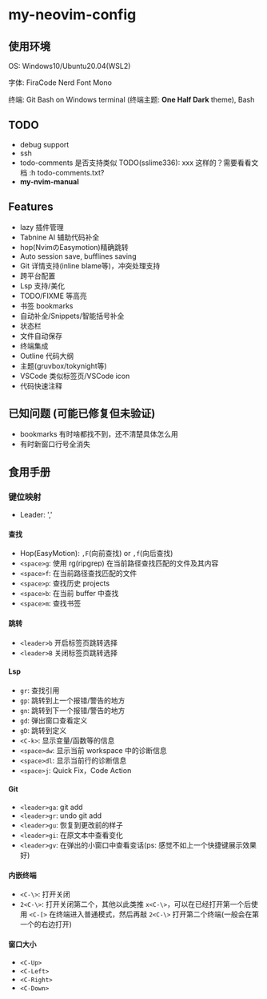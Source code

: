 # my-neovim-config

## 使用环境

OS: Windows10/Ubuntu20.04(WSL2)

字体: FiraCode Nerd Font Mono

终端: Git Bash on Windows terminal (终端主题: **One Half Dark** theme), Bash

## TODO

- debug support
- ssh
- todo-comments 是否支持类似 TODO(sslime336): xxx 这样的？需要看看文档 :h todo-comments.txt?
- **my-nvim-manual**

## Features

- lazy 插件管理
- Tabnine AI 辅助代码补全
- hop(NvimのEasymotion)精确跳转
- Auto session save, bufflines saving
- Git 详情支持(inline blame等)，冲突处理支持
- 跨平台配置
- Lsp 支持/美化
- TODO/FIXME 等高亮
- 书签 bookmarks
- 自动补全/Snippets/智能括号补全
- 状态栏
- 文件自动保存
- 终端集成
- Outline 代码大纲
- 主题(gruvbox/tokynight等)
- VSCode 类似标签页/VSCode icon
- 代码快速注释

## 已知问题 (可能已修复但未验证)

- bookmarks 有时啥都找不到，还不清楚具体怎么用
- 有时新窗口行号全消失

## 食用手册

### 键位映射

- Leader: ','

#### 查找

- Hop(EasyMotion): `,F`(向前查找) or `,f`(向后查找)
- `<space>g`: 使用 rg(ripgrep) 在当前路径查找匹配的文件及其内容
- `<space>f`: 在当前路径查找匹配的文件
- `<space>p`: 查找历史 projects
- `<space>b`: 在当前 buffer 中查找
- `<space>m`: 查找书签

#### 跳转

- `<leader>b` 开启标签页跳转选择
- `<leader>B` 关闭标签页跳转选择

#### Lsp

- `gr`: 查找引用
- `gp`: 跳转到上一个报错/警告的地方
- `gn`: 跳转到下一个报错/警告的地方
- `gd`: 弹出窗口查看定义
- `gD`: 跳转到定义
- `<C-k>`: 显示变量/函数等的信息
- `<space>dw`: 显示当前 workspace 中的诊断信息
- `<space>dl`: 显示当前行的诊断信息
- `<space>j`: Quick Fix，Code Action

#### Git

- `<leader>ga`: git add
- `<leader>gr`: undo git add
- `<leader>gu`: 恢复到更改前的样子
- `<leader>gi`: 在原文本中查看变化
- `<leader>gv`: 在弹出的小窗口中查看变话(ps:
  感觉不如上一个快捷键展示效果好)

#### 内嵌终端

- `<C-\>`: 打开关闭
- `2<C-\>`: 打开关闭第二个，其他以此类推 `x<C-\>`，可以在已经打开第一个后使用
  `<C-[>` 在终端进入普通模式，然后再敲 `2<C-\>`
  打开第二个终端(一般会在第一个的右边打开)

#### 窗口大小

- `<C-Up>`
- `<C-Left>`
- `<C-Right>`
- `<C-Down>`
